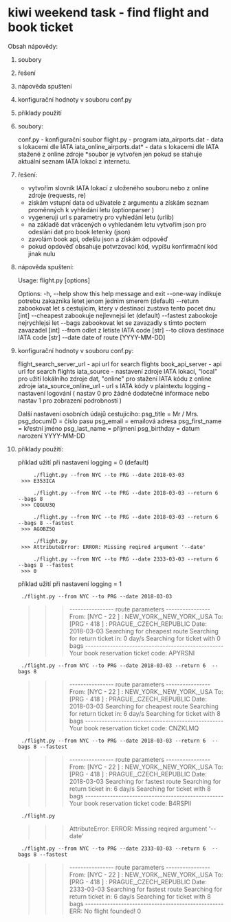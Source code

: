 # kiwi weekend task - find flight and book ticket
 
 
 
Obsah nápovědy:
 
1) soubory
2) řešení
3) nápověda spuštení
4) konfigurační hodnoty v souboru conf.py
5) příklady použití
 
 
 
1) soubory:
 
	conf.py 					- konfigurační soubor
	flight.py 					- program
	iata_airports.dat 			- data s lokacemi dle IATA
	iata_online_airports.dat* 	- data s lokacemi dle IATA stažené z online zdroje
			*soubor je vytvořen jen pokud se stahuje aktuální seznam IATA lokací z internetu.
 
 
 
2) řešení:
 
	- vytvořím slovník IATA lokací z uloženého souboru nebo z online zdroje (requests, re)
	- získám vstupní data od uživatele z argumentu a získám seznam proměnných k vyhledání letu (optionparser )
	- vygeneruji url s parametry pro vyhledání letu (urlib)
	- na základě dat vrácených o vyhledaném letu vytvořím json pro odeslání dat pro book letenky (json)
	- zavolám book api, odešlu json a získám odpověď
	- pokud opdověď obsahuje potvrzovací kód, vypíšu konfirmační kód jinak nulu

 
 
 
3) nápověda spuštení:
 
 
	Usage: flight.py [options]
 	
	Options:
	  -h, --help       show this help message and exit
	  --one-way        indikuje potrebu zakaznika letet jenom jednim smerem
	                    (default)
	  --return		   zabookovat let s cestujicim, ktery v destinaci zustava
	                    tento pocet dnu [int]
	  --cheapest       zabookuje nejlevnejsi let (default)
	  --fastest        zabookoje nejrychlejsi let
	  --bags	       zabookovat let se zavazadly s timto poctem zavazadel
	                    [int]
	  --from 	       odlet z letiste IATA code [str]
	  --to             cilova destinace IATA code [str]
	  --date		   date of route [YYYY-MM-DD]
 
 
 
 
4) konfigurační hodnoty v souboru conf.py:
 
 
 
	flight_search_server_url		- api url for search flights
	book_api_server					- api url for search flights 
	iata_source 					- nastavení zdroje IATA lokací, "local" pro užití lokálního zdroje dat, "online" pro stažení IATA kódu z online zdroje
	iata_source_online_url			- url s IATA kódy v plaintextu
	logging 						- nastavení logování ( nastav 0 pro žádné dodatečné informace nebo nastav 1 pro zobrazení podrobností )
 	
	Další nastavení osobních údajů cestujícího:
	psg_title 		=  Mr / Mrs.
	psg_documID 	=  číslo pasu
	psg_email 		=  emailová adresa
	psg_first_name 	=  křestní jméno
	psg_last_name 	=  příjmení
	psg_birthday 	=  datum narození YYYY-MM-DD
 
 
 
 
5) příklady použití: 
 
 
 
 	příklad užití při nastavení logging = 0 (default)
 

		 	./flight.py --from NYC --to PRG --date 2018-03-03
		>>> E353ICA
		
		 	./flight.py --from NYC --to PRG --date 2018-03-03 --return 6  --bags 8
		>>> CQGUU3Q
		
			./flight.py --from NYC --to PRG --date 2018-03-03 --return 6  --bags 8 --fastest
		>>> AGOBZ5Q
		
			./flight.py
		>>> AttributeError: ERROR: Missing reqired argument '--date' 
		
		 	./flight.py --from NYC --to PRG --date 2333-03-03 --return 6  --bags 8 --fastest
		>>> 0


	příklad užití při nastavení logging = 1

		./flight.py --from NYC --to PRG --date 2018-03-03
	>>>	---------------- route parameters ----------------
		From: [NYC - 22 ] : NEW_YORK,_NEW_YORK,_USA
		To:   [PRG - 418 ] : PRAGUE,_CZECH_REPUBLIC
		Date: 2018-03-03
		Searching for cheapest route
		Searching for return ticket in: 0 day/s
		Searching for ticket with 0 bags
		--------------------------------------------------
		Your book reservation ticket code: 
		APYRSNI
		
		
		./flight.py --from NYC --to PRG --date 2018-03-03 --return 6  --bags 8
	>>>	---------------- route parameters ----------------
		From: [NYC - 22 ] : NEW_YORK,_NEW_YORK,_USA
		To:   [PRG - 418 ] : PRAGUE,_CZECH_REPUBLIC
		Date: 2018-03-03
		Searching for cheapest route
		Searching for return ticket in: 6 day/s
		Searching for ticket with 8 bags
		--------------------------------------------------
		Your book reservation ticket code: 
		CNZKLMQ
		
		
		./flight.py --from NYC --to PRG --date 2018-03-03 --return 6  --bags 8 --fastest
	>>>	---------------- route parameters ----------------
		From: [NYC - 22 ] : NEW_YORK,_NEW_YORK,_USA
		To:   [PRG - 418 ] : PRAGUE,_CZECH_REPUBLIC
		Date: 2018-03-03
		Searching for fastest route
		Searching for return ticket in: 6 day/s
		Searching for ticket with 8 bags
		--------------------------------------------------
		Your book reservation ticket code: 
		B4RSPII
		
		
		./flight.py
	>>> AttributeError: ERROR: Missing reqired argument '--date' 
		
		
		
		./flight.py --from NYC --to PRG --date 2333-03-03 --return 6  --bags 8 --fastest
	>>>	---------------- route parameters ----------------
		From: [NYC - 22 ] : NEW_YORK,_NEW_YORK,_USA
		To:   [PRG - 418 ] : PRAGUE,_CZECH_REPUBLIC
		Date: 2333-03-03
		Searching for fastest route
		Searching for return ticket in: 6 day/s
		Searching for ticket with 8 bags
		--------------------------------------------------
		ERR: No flight founded! 
		0
